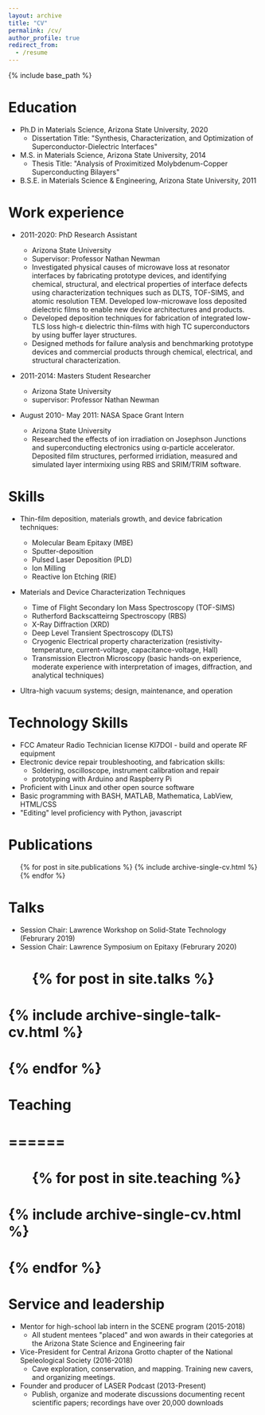 ```yaml
---
layout: archive
title: "CV"
permalink: /cv/
author_profile: true
redirect_from:
  - /resume
---
```


{% include base_path %}

Education
======
* Ph.D in Materials Science, Arizona State University, 2020
  * Dissertation Title: "Synthesis, Characterization, and Optimization of Superconductor-Dielectric Interfaces"
* M.S. in Materials Science, Arizona State University, 2014
  * Thesis Title: "Analysis of Proximitized Molybdenum-Copper Superconducting Bilayers"
* B.S.E. in Materials Science & Engineering, Arizona State University, 2011

Work experience
======
* 2011-2020: PhD Research Assistant
  * Arizona State University
  * Supervisor: Professor Nathan Newman
  * Investigated physical causes of microwave loss at resonator interfaces by fabricating prototype devices, and identifying chemical, structural, and electrical properties of interface defects using characterization techniques such as DLTS, TOF-SIMS, and atomic resolution TEM. Developed low-microwave loss deposited dielectric films to enable new device architectures and products.
  * Developed deposition techniques for fabrication of integrated low-TLS loss high-ε dielectric thin-films with high TC superconductors by using buffer layer structures. 
  *	Designed methods for failure analysis and benchmarking prototype devices and commercial products through chemical, electrical, and structural characterization.

* 2011-2014: Masters Student Researcher
  * Arizona State University
  * supervisor: Professor Nathan Newman

* August 2010- May 2011: NASA Space Grant Intern
  * Arizona State University
  * Researched the effects of ion irradiation on Josephson Junctions and superconducting electronics using α-particle accelerator. Deposited film structures, performed irridiation, measured and simulated layer intermixing using RBS and SRIM/TRIM software.

  
Skills
======
* Thin-film deposition, materials growth, and device fabrication techniques: 
  * Molecular Beam Epitaxy (MBE)
  * Sputter-deposition
  * Pulsed Laser Deposition (PLD)
  * Ion Milling
  * Reactive Ion Etching (RIE)
  
* Materials and Device Characterization Techniques
  * Time of Flight Secondary Ion Mass Spectroscopy (TOF-SIMS)
  * Rutherford Backscatteirng Spectroscopy (RBS) 
  * X-Ray Diffraction (XRD)
  * Deep Level Transient Spectroscopy (DLTS)
  * Cryogenic Electrical property characterization (resistivity-temperature, current-voltage, capacitance-voltage, Hall)
  * Transmission Electron Microscopy (basic hands-on experience, moderate experience with interpretation of images, diffraction, and analytical techniques)
* Ultra-high vacuum systems; design, maintenance, and operation

Technology Skills
======
* FCC Amateur Radio Technician license KI7DOI - build and operate RF equipment
* Electronic device repair troubleshooting, and fabrication skills:
  * Soldering, oscilloscope, instrument calibration and repair
  * prototyping with Arduino and Raspberry Pi
* Proficient with Linux and other open source software
* Basic programming with BASH, MATLAB, Mathematica, LabView, HTML/CSS
* "Editing" level proficiency with Python, javascript

Publications
======
  <ul>{% for post in site.publications %}
    {% include archive-single-cv.html %}
  {% endfor %}</ul>
  
Talks
======
* Session Chair: Lawrence Workshop on Solid-State Technology (Februrary 2019)
* Session Chair: Lawrence Symposium on Epitaxy (Februrary 2020)

#  <ul>{% for post in site.talks %}
#    {% include archive-single-talk-cv.html %}
#  {% endfor %}</ul>
#  
# Teaching
# ======
#  <ul>{% for post in site.teaching %}
#    {% include archive-single-cv.html %}
#  {% endfor %}</ul>
#  
Service and leadership
======
* Mentor for high-school lab intern in the SCENE program (2015-2018)
  * All student mentees "placed" and won awards in their categories at the Arizona State Science and Engineering fair
* Vice-President for Central Arizona Grotto chapter of the National Speleological Society (2016-2018)
  * Cave exploration, conservation, and mapping. Training new cavers, and organizing meetings.
* Founder and producer of LASER Podcast (2013-Present)
  * Publish, organize and moderate discussions documenting recent scientific papers; recordings have over 20,000 downloads
